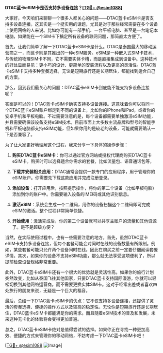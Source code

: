 **DTAC蓝卡eSIM卡是否支持多设备连接？[[TG💪+ @esim1088](https://t.me/s/esim1088)]**

大家好，今天咱们来聊聊一个很多人都关心的问题——DTAC蓝卡eSIM卡是否支持多设备连接。这其实是一个挺实用的话题，尤其是对于那些经常需要在多个设备上使用网络的人来说。比如你可能有一部手机、一台平板电脑、甚至是一台笔记本电脑，如果能在一个SIM卡下搞定所有设备的联网问题，那简直太方便了。

首先，让我们简单了解一下DTAC蓝卡eSIM卡是什么。DTAC是泰国最大的移动运营商之一，而蓝卡则是其推出的一种eSIM服务。eSIM是一种嵌入式SIM卡技术，与传统的物理SIM卡不同，它不需要实体卡槽，而是直接集成到设备中。这种技术的好处显而易见：更小巧的设计、更简单的安装流程以及更高的灵活性。DTAC蓝卡eSIM卡支持多种套餐选择，无论是短期旅行还是长期居住，都能找到适合自己的方案。

那么，回到我们最关心的问题：DTAC蓝卡eSIM卡到底能不能支持多设备连接呢？

答案是可以的！DTAC蓝卡eSIM卡确实支持多设备连接。这意味着你可以将同一个DTAC蓝卡eSIM账户绑定到不同的设备上，比如你的iPhone和iPad，或者你的安卓手机和平板电脑。不过需要注意的是，每个设备都需要单独激活eSIM功能，并且需要确保该设备支持eSIM技术。目前市面上大多数主流品牌和型号的智能手机和平板电脑都支持eSIM功能，但如果你用的是较老的设备，可能就需要确认一下是否兼容了。

为了让大家更好地理解这个过程，我来分享一下具体的操作步骤：

1. **购买DTAC蓝卡eSIM卡**：你可以通过官方网站或授权代理商购买DTAC蓝卡eSIM卡。购买时可以选择适合你需求的套餐，比如流量包、语音通话包等。

2. **下载并安装相关应用**：DTAC通常会提供一款专门的应用程序，用于管理你的eSIM账户。你需要先下载这款应用并完成注册登录。

3. **添加设备**：打开应用后，按照提示操作，将你的第二个设备（比如平板电脑）添加到你的账户中。你需要输入设备的IMEI码或其他识别信息。

4. **激活eSIM**：系统会生成一个二维码，用你的设备扫描这个二维码即可完成eSIM的激活。整个过程非常简单快捷。

5. **开始使用**：激活完成后，你的第二个设备就可以共享主账户的流量和其他资源了。是不是超级方便？

当然，在实际使用过程中，也有一些需要注意的地方。首先，虽然DTAC蓝卡eSIM卡支持多设备连接，但每个套餐可能会对同时在线的设备数量有所限制。例如，某些套餐可能只允许两个设备同时在线，因此在购买之前一定要仔细阅读套餐详情。其次，如果你的设备不支持eSIM功能，那么就无法享受这项便利了，所以提前检查设备规格非常重要。

此外，DTAC蓝卡eSIM卡还有一个很大的优势就是灵活性高。如果你的旅行计划突然改变，比如从泰国飞往其他国家，只要DTAC蓝卡支持国际漫游，你就可以轻松切换到其他网络运营商，而不需要更换实体SIM卡。这对于经常出差或者喜欢四处旅行的朋友来说，无疑是一个巨大的福音。

最后，总结一下DTAC蓝卡eSIM卡的优点：它不仅支持多设备连接，还提供了灵活的套餐选择、便捷的操作方式以及较高的稳定性。无论你是短期旅行还是长期居住，DTAC蓝卡eSIM卡都能满足你的需求。而且随着eSIM技术的普及和发展，未来这种无卡化的体验将会变得更加普遍。

总之，DTAC蓝卡eSIM卡绝对是值得尝试的选择。如果你正在寻找一种更加高效、便捷的方式来管理你的移动网络，不妨考虑一下DTAC蓝卡eSIM卡吧！

[[TG💪+ @esim1088](https://t.me/s/esim1088) ![Image](https://i.postimg.cc/4NQfJmqS/Snipaste-2025-05-13-00-14-12.png)]